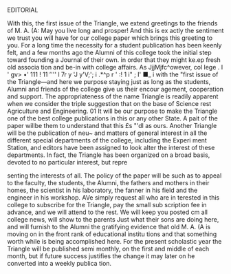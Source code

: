 EDITORIAL

   
With this, the first issue of the
Triangle, we extend greetings to the
friends of M. A. (A: May you live
long and prosper! And this is ex
actly the sentiment we trust you will
have for our college paper which
brings this greeting to you.
For a long time the necessity for a
student publication has been keenly
felt, and a few months ago the
Alumni of this college took the
initial step toward founding a
Journal of their own. in order that
they might ke.ep fresh old associa
tion and be-in with
college affairs. As JjjMjfc^owever,
col lege
. I ' gv>
•' 111 ! 11 ’''' l
7r y 'J y'V;'; i .*^p r
' :! 1 i" ; I' ■_ i
with
the "first issue of the Triangle—and
here we purpose staying just as long
as the students, Alumni and friends
of the college give us their encour
agement, cooperation and support.
The appropriateness of the name
Triangle is readily apparent when
we consider the triple suggestion
that on the base of Science rest
Agriculture and Engineering.
01 It will be our purpose to make the
Triangle one of the best college
publications in this or any other
State. A pait of the paper willbe
them to understand that this
£s "'dl as ours.
Another Triangle
will be the publication of neu~
and matters of general interest in
all the different special departments
of the college, including the Experi
ment Station, and editors have been
assigned to look alter the interest
of these departments.
In fact, the Triangle has been
organized on a broad basis, devoted
to no particular interest, but repre

    
senting the interests of all. The
policy of the paper will be such as
to appeal to the faculty, the students,
the Alumni, the fathers and mothers
in their homes, the scientist in his
laboratory, the fanner in his field
and the engineer in his workshop.
AVe simply request all who are in
terested in this college to subscribe
for the Triangle, pay the small sub
scription fee in advance, and we will
attend to the rest. We will keep you
posted cm all college news, will show
to the parents Just what their sons
are doing here, and will furnish to
the Alumni the gratifying evidence
that old M. A. (A is moving on in the
front rank of educational institu
tions and that something worth while
is being accomplished here.
For the present scholastic year the
Triangle will be published semi
monthly, on the first and middle of
each month, but if future success
justifies the change it may later on
he converted into a weekly publica
tion.
